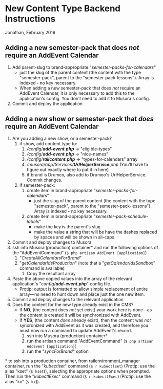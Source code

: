 New Content Type Backend Instructions
=========================================================================

Jonathan, February 2019

<!-- new-content-type-backend-instructions -->

Adding a new semester-pack that does *not* require an AddEvent Calendar
------------------------------------------------------------------------

1. Add parent-slug to brand-appropriate "*semester-packs-for-calendars*"
    * just the slug of the parent content (the content with the type "semester-pack", parent to the "semester-pack-lessons"). Array is indexed - no key necessary.
    * When adding a new semester-pack that does *not* require an AddEvent Calendar, it is only necessary to add this to the application's config. You don't need to add it to Musora's config. 
1. Commit and deploy the application
        
Adding a new show or semester-pack that *does* require an AddEvent Calendar
--------------------------------------------------------------------------- 

1. Are you adding a new show, or a semester-pack?
    1. if show, add content type to:
        1. */config/**add-event.php*** → "eligible-types"
        1. */config/**add-event.php*** → "nice-names"
        1. */config/**railcontent.php*** → "types-for-calendars" array
        1. */musora/app/Services/**UrlHelperService**.php* (You'll have to figure out exactly where to put it in here)
        1. if brand is Drumeo, also add to Drumeo's UrlHelperService. Commit changes.
    1. if semester-pack:
        1. create item in brand-appropriate "*semester-packs-for-calendars*"
            * just the slug of the parent content (the content with the type "semester-pack", parent to the "semester-pack-lessons"). Array is indexed - no key necessary.
        1. create item in brand-appropriate "*semester-pack-schedule-labels*"
            * make the key is the parent's slug
            * make the value a string that will be have the dashes replaced by spaces and will be shown in all-caps.    
1. Commit and deploy changes to Musora
1. ssh into Musora (production) container\* and run the following options of the "AddEventCommand" (`$ php artisan AddEvent {application}`)
    1. "*CreateAllCalendarsForBrand*"        
    1. "*getCalendarIdsProduction*" (note that a "*getCalendarIdsSandbox*" command is available)
        1. Copy the resultant array
1. Paste the above copied values into the array of the relevant application's "*config/**add-event.php***" config file.
    * Protip: output is formatted to allow simple replacement of entire array—no need to hunt down and place just the one new item.
1. Commit and deploy changes to the relevant application
1. Does the content for the new type already exist in the CMS?
    * If **NO**, (the content does *not* yet exist) your work here is done—as the content is created it will be synchronized with AddEvent.
    * If **YES**, (the content *does* already exist), then the content was *not* syncronized with AddEvent as it was created, and therefore you must now run a command to update AddEvent's record. 
        1. ssh into Musora (production) container\*
        2. run the artisan command "AddEventCommand" (`$ php artisan AddEvent {application}`)
        3. run the "*syncForBrand*" option

\* to ssh into a production container, from railenvironment_manager container, run the "*kubectlset*" command (`$ r kubectlset`) (Protip: use the alias "kset" (`$ kset`)), selecting the appropriate options when prompted. Then run the "*kubectlExec*" command (`$ r kubectlExec`) (Protip: use the alias "kx" (`$ kx`)).
